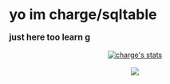 # yo im charge/sqltable
<div style='font-size:1.2em'>
	<b>just here too learn g</b>
	<br>

</div>

<br>

<center>
<a href="https://github.com/charge1337">
  <img align="center" src="https://github-readme-stats.vercel.app/api?username=charge1337&show_icons=true&include_all_commits=true&show_icons=true&title_color=fff&icon_color=79ff97&text_color=9f9f9f&bg_color=151515" alt="charge's stats" />
</a>
<br><br>
<a href="https://github.com/charge1337?tab=repositories">
  <img align="center" src="https://github-readme-stats.vercel.app/api/top-langs/?username=charge1337&langs_count=8&layout=compact&show_icons=true&title_color=fff&icon_color=79ff97&text_color=9f9f9f&bg_color=151515" />
</a>
<br>
<br>
</center>
